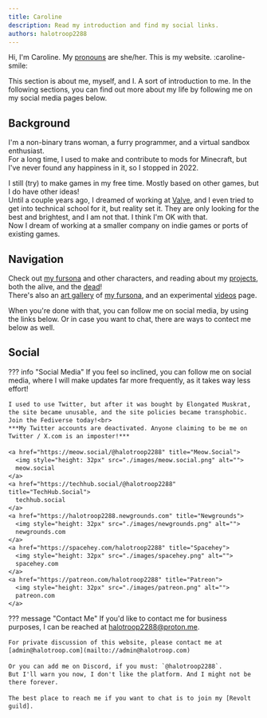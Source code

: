 ```yaml
---
title: Caroline
description: Read my introduction and find my social links.
authors: halotroop2288
---
```


Hi, I'm Caroline. My [pronouns] are she/her. This is my website. :caroline-smile:

This section is about me, myself, and I. A sort of introduction to me.
In the following sections, you can find out more about my life
by following me on my social media pages below.

## Background

I'm a non-binary trans woman, a furry programmer, and a virtual sandbox enthusiast.<br>
For a long time, I used to make and contribute to mods for Minecraft,
but I've never found any happiness in it, so I stopped in 2022.

I still (try) to make games in my free time. Mostly based on other games, but I do have other ideas!<br>
Until a couple years ago, I dreamed of working at [Valve](https://valvesoftware.com), and I even tried to get into technical school for it,
but reality set it. They are only looking for the best and brightest, and I am not that.
I think I'm OK with that. <br>
Now I dream of working at a smaller company on indie games or ports of existing games.

## Navigation

Check out [my fursona] and other characters,
and reading about my [projects](projects),
both the alive, and the [dead](projects/dead)!<br>
There's also an [art gallery](characters/caroline/art-gallery) of [my fursona], and an experimental [videos] page.<br>

When you're done with that, you can follow me on social media, by using the links below.
Or in case you want to chat, there are ways to contect me below as well.

## Social

??? info "Social Media"
    If you feel so inclined, you can follow me on social media,
    where I will make updates far more frequently, as it takes way less effort!

    I used to use Twitter, but after it was bought by Elongated Muskrat,
    the site became unusable, and the site policies became transphobic. Join the Fediverse today!<br>
    ***My Twitter accounts are deactivated. Anyone claiming to be me on Twitter / X.com is an imposter!***

    <a href="https://meow.social/@halotroop2288" title="Meow.Social">
      <img style="height: 32px" src="./images/meow.social.png" alt="">
      meow.social
    </a>
    <a href="https://techhub.social/@halotroop2288" title="TechHub.Social">
      techhub.social
    </a>
    <a href="https://halotroop2288.newgrounds.com" title="Newgrounds">
      <img style="height: 32px" src="./images/newgrounds.png" alt="">
      newgrounds.com
    </a>
    <a href="https://spacehey.com/halotroop2288" title="Spacehey">
      <img style="height: 32px" src="./images/spacehey.png" alt="">
      spacehey.com
    </a>
    <a href="https://patreon.com/halotroop2288" title="Patreon">
      <img style="height: 32px" src="./images/patreon.png" alt="">
      patreon.com
    </a>

??? message "Contact Me"
    If you'd like to contact me for business purposes, I can be reached at
    [halotroop2288@proton.me](mailto://halotroop2288@proton.me "My email address").

    For private discussion of this website, please contact me at
    [admin@halotroop.com](mailto://admin@halotroop.com)

    Or you can add me on Discord, if you must: `@halotroop2288`.
    But I'll warn you now, I don't like the platform. And I might not be there forever.

    The best place to reach me if you want to chat is to join my [Revolt guild].

<!-- Static Links --->

[blog]:/caroline/blog
[my fursona]:/caroline/characters/caroline
[videos]:/caroline/videos
[pronouns]:https://pronouns.page/@halotroop2288
[Revolt]:https://revolt.chat
[Revolt guild]:https://rvlt.gg/EmND69QW

